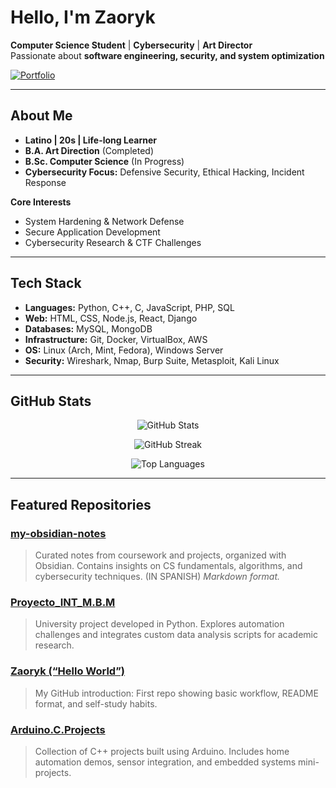 # Hello, I'm Zaoryk

**Computer Science Student** | **Cybersecurity** | **Art Director**  
Passionate about **software engineering, security, and system optimization**

[![Portfolio](https://img.shields.io/badge/-Portfolio-181717?style=flat&logo=itchdotio&logoColor=white)](https://zaorii.itch.io/)

---

## About Me
- **Latino | 20s | Life-long Learner**
- **B.A. Art Direction** (Completed)
- **B.Sc. Computer Science** (In Progress)
- **Cybersecurity Focus:** Defensive Security, Ethical Hacking, Incident Response

**Core Interests**
- System Hardening & Network Defense
- Secure Application Development
- Cybersecurity Research & CTF Challenges

---

## Tech Stack
- **Languages:** Python, C++, C, JavaScript, PHP, SQL
- **Web:** HTML, CSS, Node.js, React, Django
- **Databases:** MySQL, MongoDB
- **Infrastructure:** Git, Docker, VirtualBox, AWS
- **OS:** Linux (Arch, Mint, Fedora), Windows Server
- **Security:** Wireshark, Nmap, Burp Suite, Metasploit, Kali Linux

---

## GitHub Stats

<p align="center">
  <!-- GitHub Stats -->
  <picture>
    <source 
      srcset="https://github-readme-stats.vercel.app/api?username=Zaoryk&show_icons=true&theme=tokyonight&hide_border=true"
      media="(prefers-color-scheme: dark)" 
    />
    <source 
      srcset="https://github-readme-stats.vercel.app/api?username=Zaoryk&show_icons=true&theme=default&hide_border=true"
      media="(prefers-color-scheme: light)" 
    />
    <img src="https://github-readme-stats.vercel.app/api?username=Zaoryk&show_icons=true&hide_border=true" alt="GitHub Stats" />
  </picture>
</p>

<p align="center">
  <!-- GitHub Streak -->
  <picture>
    <source 
      srcset="https://github-readme-streak-stats.herokuapp.com/?user=Zaoryk&theme=tokyonight&hide_border=true"
      media="(prefers-color-scheme: dark)" 
    />
    <source 
      srcset="https://github-readme-streak-stats.herokuapp.com/?user=Zaoryk&theme=default&hide_border=true"
      media="(prefers-color-scheme: light)" 
    />
    <img src="https://github-readme-streak-stats.herokuapp.com/?user=Zaoryk&hide_border=true" alt="GitHub Streak" />
  </picture>
</p>

<p align="center">
  <!-- Top Languages -->
  <picture>
    <source 
      srcset="https://github-readme-stats.vercel.app/api/top-langs/?username=Zaoryk&layout=compact&theme=tokyonight&hide_border=true"
      media="(prefers-color-scheme: dark)" 
    />
    <source 
      srcset="https://github-readme-stats.vercel.app/api/top-langs/?username=Zaoryk&layout=compact&theme=default&hide_border=true"
      media="(prefers-color-scheme: light)" 
    />
    <img src="https://github-readme-stats.vercel.app/api/top-langs/?username=Zaoryk&layout=compact&hide_border=true" alt="Top Languages" />
  </picture>
</p>

---

## Featured Repositories


### [my-obsidian-notes](https://github.com/zaoryk/my-obsidian-notes)
> Curated notes from coursework and projects, organized with Obsidian. Contains insights on CS fundamentals, algorithms, and cybersecurity techniques.  (IN SPANISH)
> _Markdown format._

### [Proyecto_INT_M.B.M](https://github.com/zaoryk/Proyecto_INT_M.B.M)
> University project developed in Python. Explores automation challenges and integrates custom data analysis scripts for academic research.

### [Zaoryk (“Hello World”)](https://github.com/zaoryk/Zaoryk)
> My GitHub introduction: First repo showing basic workflow, README format, and self-study habits.

### [Arduino.C.Projects](https://github.com/zaoryk/Arduino.C.Projects)
> Collection of C++ projects built using Arduino. Includes home automation demos, sensor integration, and embedded systems mini-projects.